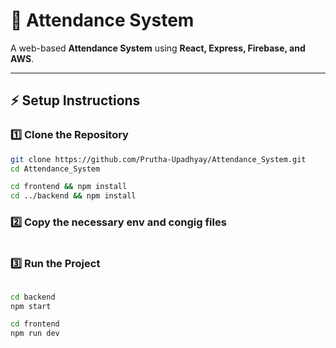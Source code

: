 # 📌 Attendance System

A web-based **Attendance System** using **React, Express, Firebase, and AWS**.  

---

## ⚡ Setup Instructions

### 1️⃣ Clone the Repository  
```sh
git clone https://github.com/Prutha-Upadhyay/Attendance_System.git
cd Attendance_System

cd frontend && npm install
cd ../backend && npm install
```

### 2️⃣ Copy the necessary env and congig files
```sh

```
### 3️⃣ Run the Project
```sh

cd backend
npm start

cd frontend
npm run dev
